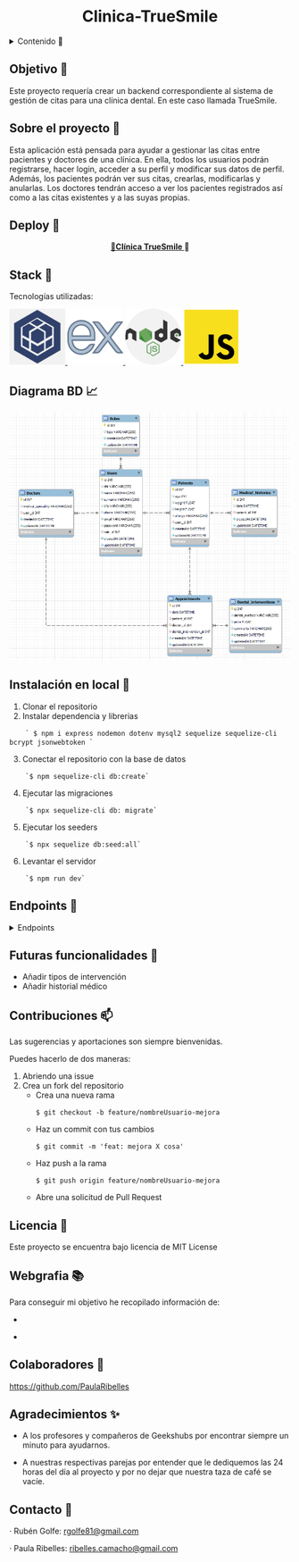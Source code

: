<h1 align="center"> Clinica-TrueSmile </h1>

<details>
  <summary>Contenido 📝</summary>
  <ol>
    <li><a href="#objetivo">Objetivo</a></li>
    <li><a href="#sobre-el-proyecto">Sobre el proyecto</a></li>
    <li><a href="#deploy">Deploy</a></li>
    <li><a href="#stack">Stack</a></li>
    <li><a href="#diagrama-bd">Diagrama</a></li>
    <li><a href="#instalación-en-local">Instalación</a></li>
    <li><a href="#endpoints">Endpoints</a></li>
    <li><a href="#futuras-funcionalidades">Futuras funcionalidades</a></li>
    <li><a href="#contribuciones">Contribuciones</a></li>
    <li><a href="#licencia">Licencia</a></li>
    <li><a href="#webgrafia">Webgrafia</a></li>
    <li><a href="#desarrollo">Colaboradores</a></li>
    <li><a href="#agradecimientos">Agradecimientos</a></li>
    <li><a href="#contacto">Contacto</a></li>
  </ol>
</details>

## Objetivo :dart:
Este proyecto requería crear un backend correspondiente al sistema de gestión de citas para una clínica dental. En este caso llamada TrueSmile.


## Sobre el proyecto :file_folder:
Esta aplicación está pensada para ayudar a gestionar las citas entre pacientes y doctores de una clínica. 
En ella, todos los usuarios podrán registrarse, hacer login, acceder a su perfil y modificar sus datos de perfil. 
Además, los pacientes podrán ver sus citas, crearlas, modificarlas y anularlas. 
Los doctores tendrán acceso a ver los pacientes registrados así como a las citas existentes y a las suyas propias.

## Deploy 🚀
<div align="center">
    <a href="https://github.com/rgolfe81/Clinica-TrueSmile.git">🚀<strong>Clínica TrueSmile </strong></a>🚀
</div>

## Stack :paperclip:
Tecnologías utilizadas:
<div>
<a href="https://sequelize.org//">
    <img src= "./img/sequelize.png" width="100"/>
</a>
<a href="https://www.expressjs.com/">
    <img src= "./img/express-js.png" width="100"/>
</a>
<a href="https://nodejs.org/es/">
    <img src= "./img/nodejs.png" width="100"/>
</a>
<a href="https://developer.mozilla.org/es/docs/Web/JavaScript" width="100">
    <img src= "./img/javascript.png" width="100"/>
</a>
 </div>


## Diagrama BD :chart_with_upwards_trend:
!['imagen-db'](./img/Diagrama_TrueSmile_workbench.png)

## Instalación en local :electric_plug:
1. Clonar el repositorio
2. Instalar dependencia y librerias
```
    ` $ npm i express nodemon dotenv mysql2 sequelize sequelize-cli bcrypt jsonwebtoken `
```
3. Conectar el repositorio con la base de datos 
```
    `$ npm sequelize-cli db:create`
```
4.  Ejecutar las migraciones
```
    `$ npx sequelize-cli db: migrate`
```
5.  Ejecutar los seeders 
```
    `$ npx sequelize db:seed:all`
```
6.  Levantar el servidor
```
    `$ npm run dev` 
```

## Endpoints :pushpin:
<details>
<summary>Endpoints</summary>

- AUTH
    - REGISTER

            POST hlocalhost:3000/auth/register
        body:
        ``` js
            {
                "name": "Vicent",
                "surname": "Pedreguer",
                "DNI": "11111111X",
                "city": "València",
                "email": "vicent@vicent.com",
                "phone": "66666666",
                "password": "000000",
                ,
            }
        ```

    - LOGIN

            POST localhost:3000/auth/login
        body:
        ``` js
            {
                "user": "Vicent",
                "email": "vicent@vicent.com",
                "password": "000000"
            }
        ```

- USER 

    - VER MI PERFIL  
            GET localhost:3000/user/profile/:id

    - MODIFICAR MI PERFIL  
            PUT localhost:3000/user/users/:id
        body:
        ``` js
            {
            "name": "Vicent",
            "surname": "Pedreguer",
            "city": "València",
            "phone": "66666666",
            "email": "vicent@vicent.com",
            }
        ``` 

- APPOINTMENT

    - CREAR CITAS  
            POST localhost:3000/appointment/create
        body:
        ``` js
            {
            "date": "2023-03-06 12:00:00",
            "doctor_id": 1,
            "patient_id": 3,
            }
        ``` 

    - MODIFICAR CITAS  
            PUT localhost:3000/appointment/update
        body:
        ``` js
            {
            "date": "2023-03-20 14:00:00",
            "doctor_id": 1,
            }
        ``` 
    - VER CITAS COMO PACIENTE
            GET localhost:3000/appointment/viewPatient

    - VER CITAS COMO DOCTOR
            GET localhost:3000/appointment/viewDoctor

    - VER TODAS LAS CITAS
            GET localhost:3000/appointment/

- DOCTOR

    - VER PACIENTES REGISTRADOS
            GET localhost:3000/doctor/all-patients

</details>

## Futuras funcionalidades :pencil:
-  Añadir tipos de intervención 
-  Añadir historial médico  

## Contribuciones :mailbox:
Las sugerencias y aportaciones son siempre bienvenidas.  

Puedes hacerlo de dos maneras:

1. Abriendo una issue
2. Crea un fork del repositorio
    - Crea una nueva rama  
        ```
        $ git checkout -b feature/nombreUsuario-mejora
        ```
    - Haz un commit con tus cambios 
        ```
        $ git commit -m 'feat: mejora X cosa'
        ```
    - Haz push a la rama 
        ```
        $ git push origin feature/nombreUsuario-mejora
        ```
    - Abre una solicitud de Pull Request

## Licencia :scroll:
Este proyecto se encuentra bajo licencia de MIT License

## Webgrafia :books:
Para conseguir mi objetivo he recopilado información de:

- <a href="https://sequelize.org"></a>

- <a href="https://stackoverflow.com"></a>

## Colaboradores :raising_hand:

https://github.com/PaulaRibelles

## Agradecimientos :sparkles:

- A los profesores y compañeros de Geekshubs por encontrar siempre un minuto para ayudarnos. 

- A nuestras respectivas parejas por entender que le dediquemos las 24 horas del día al proyecto y por no dejar que nuestra taza de café se vacíe.

## Contacto :email:

· Rubén Golfe: rgolfe81@gmail.com

· Paula Ribelles: ribelles.camacho@gmail.com
